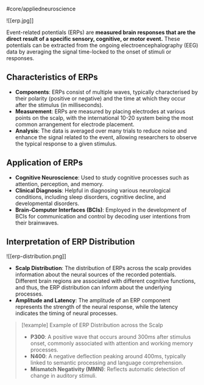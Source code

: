 #core/appliedneuroscience

![[erp.jpg]]

Event-related potentials (ERPs) are **measured brain responses that are the direct result of a specific sensory, cognitive, or motor event.** These potentials can be extracted from the ongoing electroencephalography (EEG) data by averaging the signal time-locked to the onset of stimuli or responses.

## Characteristics of ERPs

- **Components**: ERPs consist of multiple waves, typically characterised by their polarity (positive or negative) and the time at which they occur after the stimulus (in milliseconds).
- **Measurement**: ERPs are measured by placing electrodes at various points on the scalp, with the international 10-20 system being the most common arrangement for electrode placement.
- **Analysis**: The data is averaged over many trials to reduce noise and enhance the signal related to the event, allowing researchers to observe the typical response to a given stimulus.

## Application of ERPs

- **Cognitive Neuroscience**: Used to study cognitive processes such as attention, perception, and memory.
- **Clinical Diagnosis**: Helpful in diagnosing various neurological conditions, including sleep disorders, cognitive decline, and developmental disorders.
- **Brain-Computer Interfaces (BCIs)**: Employed in the development of BCIs for communication and control by decoding user intentions from their brainwaves.

## Interpretation of ERP Distribution

![[erp-distribution.png]]

- **Scalp Distribution**: The distribution of ERPs across the scalp provides information about the neural sources of the recorded potentials. Different brain regions are associated with different cognitive functions, and thus, the ERP distribution can inform about the underlying processes.
- **Amplitude and Latency**: The amplitude of an ERP component represents the strength of the neural response, while the latency indicates the timing of neural processes.

> [!example] Example of ERP Distribution across the Scalp
> - **P300**: A positive wave that occurs around 300ms after stimulus onset, commonly associated with attention and working memory processes.
> - **N400**: A negative deflection peaking around 400ms, typically linked to semantic processing and language comprehension.
>  - **Mismatch Negativity (MMN)**: Reflects automatic detection of change in auditory stimuli.
